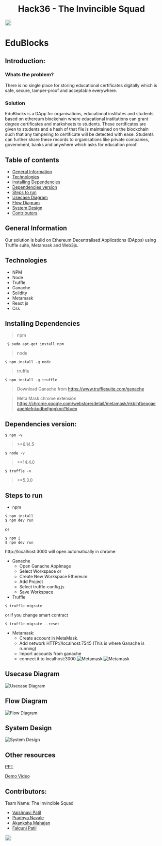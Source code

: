<h1 align="center">Hack36 - The Invincible Squad </h1>
<p align="center">
</p>

<a href="https://hack36.com"> <img src="http://bit.ly/BuiltAtHack36" height=20px> </a>

# EduBlocks

## Introduction:
### Whats the problem?

There is no single place for storing educational certificates digitally which is safe, secure, tamper-proof and acceptable everywhere.
### Solution

EduBlocks is a DApp for organisations, educational institutes and students based on ethereum blockchain where educational institutions can grant degree certificates and marksheets to students. These certificates are given to students and a hash of that file is maintained on the blockchain such that any tampering to certificate will be detected with ease. Students can further share these records to organisations like private companies, government, banks and anywhere which asks for education proof.


## Table of contents
* [General Information](#general-information)
* [Technologies](#technologies)
* [Installing Dependencies](#installing-dependencies)
* [Dependencies version](#dependencies-version)
* [Steps to run](#steps-to-run)
* [Usecase Diagram](#usecase-diagram)
* [Flow Diagram](#flow-diagram)
* [System Design](#system-design)
* [Contributors](#contributors)

## General Information

Our solution is build on Ethereum Decentralised Applications (DApps) using Truffle suite, Metamask and Web3js.

## Technologies
* NPM
* Node
* Truffle
* Ganache
* Solidity
* Metamask
* React js
* Css

## Installing Dependencies

> npm
```
 $ sudo apt-get install npm
```
> node
```
$ npm install -g node
```
> truffle
```
$ npm install -g truffle
```
> Download Ganache from https://www.trufflesuite.com/ganache

> Meta Mask chrome extension https://chrome.google.com/webstore/detail/metamask/nkbihfbeogaeaoehlefnkodbefgpgknn?hl=en

## Dependencies version:
```
$ npm -v 
```
> \>=6.14.5
```
$ node -v 
```
> \>=14.4.0
```
$ truffle -v
```
> \>=5.3.0

## Steps to run
* npm
```
$ npm install
$ npm dev run
```
or
```
$ npm i
$ npm dev run
```
http://localhost:3000 will open automatically in chrome
* Ganache
	* Open Ganache AppImage
	* Select Workspace
	or
  * Create New Workspace Ethereum
  * Add Project
  * Select truffle-config.js
  * Save Workspace
* Truffle
```
$ truffle migrate
```
or if you change smart contract
```
$ truffle migrate --reset
```
* Metamask:
  * Create account in MetaMask.
  * Add network HTTP://localhost:7545 (This is where Ganache is running)
  * Import accounts from ganache
  * connect it to localhost:3000
  ![Metamask](https://github.com/vaishnavipatil555/EduBlocks/blob/main/images/Metamask%20account%20configuration.png)
  ![Metamask](https://github.com/vaishnavipatil555/EduBlocks/blob/main/images/Metamask%20accounts%20connection.png)

## Usecase Diagram

 ![Usecase Diagram](https://github.com/vaishnavipatil555/EduBlocks/blob/main/images/Diagrams/Usecase_Diagram_EduBlocks.png)

## Flow Diagram

 ![Flow Diagram](https://github.com/vaishnavipatil555/EduBlocks/blob/main/images/Diagrams/Flow_Diagram_EduBlocks.png)

## System Design

 ![System Design](https://github.com/vaishnavipatil555/EduBlocks/blob/main/images/Diagrams/System_Design_EduBlocks.png)
 
## Other resources
[PPT](https://drive.google.com/file/d/10cr3bjG1-4JOPgth2I1oWoI7-pleHNXH/view)

[Demo Video](https://www.youtube.com/watch?v=p9QCfcNZDhI)

## Contributors:

Team Name: The Invincible Squad

* [Vaishnavi Patil](https://github.com/vaishnavipatil555)
* [Pradnya Navale](https://github.com/pradnyanavale200)
* [Akanksha Mahajan](https://github.com/akankshamahajan99)
* [Falguni Patil](https://github.com/Falguni99)

<a href="https://hack36.com"> <img src="http://bit.ly/BuiltAtHack36" height=20px> </a>
